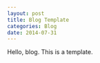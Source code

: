 ```yaml
---
layout: post
title: Blog Template
categories: Blog
date: 2014-07-31
---
```


Hello, blog. This is a template.
